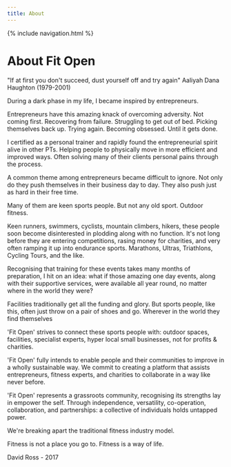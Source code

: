 ```yaml
---
title: About
---
```

{% include navigation.html %}
# About Fit Open

<p>"If at first you don't succeed, dust yourself off and try again" Aaliyah Dana Haughton (1979-2001)</p>

<p>During a dark phase in my life, I became inspired by entrepreneurs.</p>

<p>Entrepreneurs have this amazing knack of overcoming adversity. Not coming first. Recovering from failure. Struggling to get out of bed. Picking themselves back up. Trying again. Becoming obsessed. Until it gets done.</p>

<p>I certified as a personal trainer and rapidly found the entrepreneurial spirit alive in other PTs. Helping people to physically move in more efficient and improved ways. Often solving many of their clients personal pains through the process.</p>

<p>A common theme among entrepreneurs became difficult to ignore. Not only do they push themselves in their business day to day. They also push just as hard in their free time.</p>

<p>Many of them are keen sports people. But not any old sport. Outdoor fitness.</p>

<p>Keen runners, swimmers, cyclists, mountain climbers, hikers, these people soon become disinterested in plodding along with no function. It's not long before they are entering competitions, rasing money for charities, and very often ramping it up into endurance sports. Marathons, Ultras, Triathlons, Cycling Tours, and the like.</p>

<p>Recognising that training for these events takes many months of preparation, I hit on an idea: what if those amazing one day events, along with their supportive services, were available all year round, no matter where in the world they were?</p>

<p>Facilities traditionally get all the funding and glory. But sports people, like this, often just throw on a pair of shoes and go. Wherever in the world they find themselves</p>

<p>'Fit Open' strives to connect these sports people with: outdoor spaces, facilities, specialist experts, hyper local small businesses, not for profits & charities.</p>

<p>'Fit Open' fully intends to enable people and their communities to improve in a wholly sustainable way. We commit to creating a platform that assists entrepreneurs, fitness experts, and charities to collaborate in a way like never before.</p>

<p>'Fit Open' represents a grassroots community, recognising its strengths lay in empower the self. Through independence, versatility, co-operation, collaboration, and partnerships: a collective of individuals holds untapped power.</p>

<p>We're breaking apart the traditional fitness industry model.</p>

<p>Fitness is not a place you go to. Fitness is a way of life.</p>


<p>David Ross - 2017</p>
